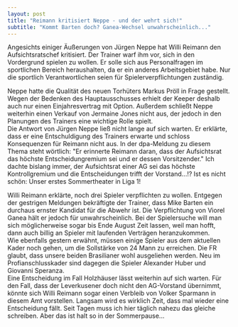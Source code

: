 ```yaml
---
layout: post
title: "Reimann kritisiert Neppe - und der wehrt sich!"
subtitle: "Kommt Barten doch? Ganea-Wechsel unwahrscheinlich..."
---
```


Angesichts einiger Äußerungen von Jürgen Neppe hat Willi Reimann den Aufsichtsratschef kritisiert. Der Trainer warf ihm vor, sich in den Vordergrund spielen zu wollen. Er solle sich aus Personalfragen im sportlichen Bereich heraushalten, da er ein anderes Arbeitsgebiet habe. Nur die sportlich Verantwortlichen seien für Spielerverpflichtungen zuständig.

Neppe hatte die Qualität des neuen Torhüters Markus Pröll in Frage gestellt. Wegen der Bedenken des Hauptausschusses erhielt der Keeper deshalb auch nur einen Einjahresvertrag mit Option. Außerdem schließt Neppe weiterhin einen Verkauf von Jermaine Jones nicht aus, der jedoch in den Planungen des Trainers eine wichtige Rolle spielt.  
Die Antwort von Jürgen Neppe ließ nicht lange auf sich warten. Er erklärte, dass er eine Entschuldigung des Trainers erwarte und schloss Konsequenzen für Reimann nicht aus. In der dpa-Meldung zu diesem Thema steht wörtlich: "Er erinnerte Reimann daran, dass der Aufsichtsrat das höchste Entscheidungremium sei und er dessen Vorsitzender." Ich dachte bislang immer, der Aufsichtsrat einer AG sei das höchste Kontrollgremium und die Entscheidungen trifft der Vorstand...!? Ist es nicht schön: Unser erstes Sommertheater in Liga 1!

  
Willi Reimann erklärte, noch drei Spieler verpflichten zu wollen. Entgegen der gestrigen Meldungen bekräftigte der Trainer, dass Mike Barten ein durchaus ernster Kandidat für die Abwehr ist. Die Verpflichtung von Viorel Ganea hält er jedoch für unwahrscheinlich. Bei der Spielersuche will man sich möglicherweise sogar bis Ende August Zeit lassen, weil man hofft, dann auch billig an Spieler mit laufenden Verträgen heranzukommen.  
Wie ebenfalls gestern erwähnt, müssen einige Spieler aus dem aktuellen Kader noch gehen, um die Sollstärke von 24 Mann zu erreichen. Die FR glaubt, dass unsere beiden Brasilianer wohl ausgeliehen werden. Neu im Profianschlusskader sind dagegen die Spieler Alexander Huber und Giovanni Speranza.  
Eine Entscheidung im Fall Holzhäuser lässt weiterhin auf sich warten. Für den Fall, dass der Leverkusener doch nicht den AG-Vorstand übernimmt, könnte sich Willi Reimann sogar einen Verbleib von Volker Sparmann in diesem Amt vorstellen. Langsam wird es wirklich Zeit, dass mal wieder eine Entscheidung fällt. Seit Tagen muss ich hier täglich nahezu das gleiche schreiben. Aber das ist halt so in der Sommerpause...
